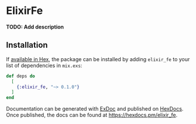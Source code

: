 # ElixirFe

**TODO: Add description**

## Installation

If [available in Hex](https://hex.pm/docs/publish), the package can be installed
by adding `elixir_fe` to your list of dependencies in `mix.exs`:

```elixir
def deps do
  [
    {:elixir_fe, "~> 0.1.0"}
  ]
end
```

Documentation can be generated with [ExDoc](https://github.com/elixir-lang/ex_doc)
and published on [HexDocs](https://hexdocs.pm). Once published, the docs can
be found at <https://hexdocs.pm/elixir_fe>.


